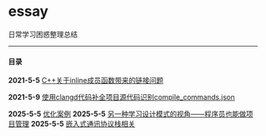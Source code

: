 # essay
日常学习困惑整理总结

-------------------------

#### 目录

**2021-5-5** [C++关于inline成员函数带来的链接问题](https://github.com/iusyu/essay/blob/main/articles/undefineReferenceDebuggingInLd.md)

**2021-5-9** [使用clangd代码补全项目源代码识别compile_commands.json](https://github.com/iusyu/essay/blob/main/articles/nvim_coc-clangd%E8%A1%A5%E5%85%A8%E4%BB%A3%E7%A0%81%23include_my.h%E8%A7%A3%E6%9E%90.md)


**2025-5-5** [优化案例](blog/b006_opt_case/opt_case.md)
**2025-5-5** [另一种学习设计模式的视角——程序员也能做项目管理](blog/b008_design_pattern/design_pattern_in_real_world.md)
**2025-5-5** [嵌入式通讯协议栈相关](blog/b002_opt_methods/optimise_for_perfermence.md)


